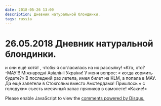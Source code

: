 ```yaml
---
date: 2018-05-26 13:00
description: Дневник натуральной блондинки.
tags: russia
---
```

# 26.05.2018 Дневник натуральной блондинки.

и они ещё хотят , чтобы я согласилась на их рассылку!  «Кто, кто? -МАУ!!!   Мiжнароднi Авiалiнii Украiни!  У меня вопрос: « когда кормить будете?»  В последний раз летела, имея билет на KLM, а попала в МАУ. Да ещё залетели в Стокгольм вместо Амстердама! Пришлось « с голодухи» съесть месячный запас пряников в самолете!  «Какие!»

<div id="disqus_thread"></div>
<script>
    /**
    *  RECOMMENDED CONFIGURATION VARIABLES: EDIT AND UNCOMMENT THE SECTION BELOW TO INSERT DYNAMIC VALUES FROM YOUR PLATFORM OR CMS.
    *  LEARN WHY DEFINING THESE VARIABLES IS IMPORTANT: https://disqus.com/admin/universalcode/#configuration-variables    */
    /*
    var disqus_config = function () {
    this.page.url = PAGE_URL;  // Replace PAGE_URL with your page's canonical URL variable
    this.page.identifier = PAGE_IDENTIFIER; // Replace PAGE_IDENTIFIER with your page's unique identifier variable
    };
    */
    (function() { // DON'T EDIT BELOW THIS LINE
    var d = document, s = d.createElement('script');
    s.src = 'https://irina-blog-1.disqus.com/embed.js';
    s.setAttribute('data-timestamp', +new Date());
    (d.head || d.body).appendChild(s);
    })();
</script>
<noscript>Please enable JavaScript to view the <a href="https://disqus.com/?ref_noscript">comments powered by Disqus.</a></noscript>

